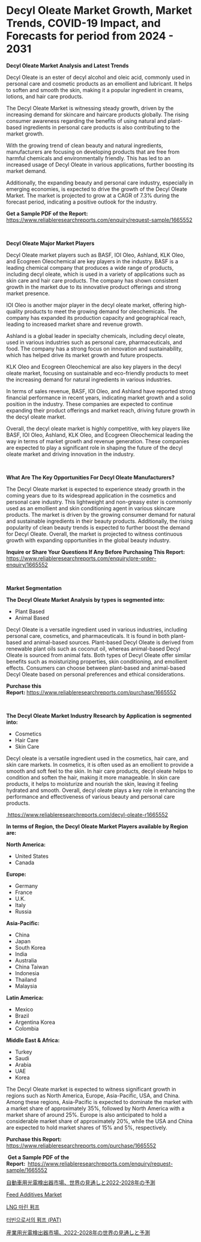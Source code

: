 <p><h1>Decyl Oleate Market Growth, Market Trends, COVID-19 Impact, and Forecasts for period from 2024 - 2031</h1></p><p><strong>Decyl Oleate Market Analysis and Latest Trends</strong></p>
<p><p>Decyl Oleate is an ester of decyl alcohol and oleic acid, commonly used in personal care and cosmetic products as an emollient and lubricant. It helps to soften and smooth the skin, making it a popular ingredient in creams, lotions, and hair care products.</p><p>The Decyl Oleate Market is witnessing steady growth, driven by the increasing demand for skincare and haircare products globally. The rising consumer awareness regarding the benefits of using natural and plant-based ingredients in personal care products is also contributing to the market growth.</p><p>With the growing trend of clean beauty and natural ingredients, manufacturers are focusing on developing products that are free from harmful chemicals and environmentally friendly. This has led to an increased usage of Decyl Oleate in various applications, further boosting its market demand.</p><p>Additionally, the expanding beauty and personal care industry, especially in emerging economies, is expected to drive the growth of the Decyl Oleate Market. The market is projected to grow at a CAGR of 7.3% during the forecast period, indicating a positive outlook for the industry.</p></p>
<p><strong>Get a Sample PDF of the Report:&nbsp;</strong> <a href="https://www.reliableresearchreports.com/enquiry/request-sample/1665552">https://www.reliableresearchreports.com/enquiry/request-sample/1665552</a></p>
<p>&nbsp;</p>
<p><strong>Decyl Oleate Major Market Players</strong></p>
<p><p>Decyl Oleate market players such as BASF, IOI Oleo, Ashland, KLK Oleo, and Ecogreen Oleochemical are key players in the industry. BASF is a leading chemical company that produces a wide range of products, including decyl oleate, which is used in a variety of applications such as skin care and hair care products. The company has shown consistent growth in the market due to its innovative product offerings and strong market presence.</p><p>IOI Oleo is another major player in the decyl oleate market, offering high-quality products to meet the growing demand for oleochemicals. The company has expanded its production capacity and geographical reach, leading to increased market share and revenue growth.</p><p>Ashland is a global leader in specialty chemicals, including decyl oleate, used in various industries such as personal care, pharmaceuticals, and food. The company has a strong focus on innovation and sustainability, which has helped drive its market growth and future prospects.</p><p>KLK Oleo and Ecogreen Oleochemical are also key players in the decyl oleate market, focusing on sustainable and eco-friendly products to meet the increasing demand for natural ingredients in various industries.</p><p>In terms of sales revenue, BASF, IOI Oleo, and Ashland have reported strong financial performance in recent years, indicating market growth and a solid position in the industry. These companies are expected to continue expanding their product offerings and market reach, driving future growth in the decyl oleate market.</p><p>Overall, the decyl oleate market is highly competitive, with key players like BASF, IOI Oleo, Ashland, KLK Oleo, and Ecogreen Oleochemical leading the way in terms of market growth and revenue generation. These companies are expected to play a significant role in shaping the future of the decyl oleate market and driving innovation in the industry.</p></p>
<p>&nbsp;</p>
<p><strong>What Are The Key Opportunities For Decyl Oleate Manufacturers?</strong></p>
<p><p>The Decyl Oleate market is expected to experience steady growth in the coming years due to its widespread application in the cosmetics and personal care industry. This lightweight and non-greasy ester is commonly used as an emollient and skin conditioning agent in various skincare products. The market is driven by the growing consumer demand for natural and sustainable ingredients in their beauty products. Additionally, the rising popularity of clean beauty trends is expected to further boost the demand for Decyl Oleate. Overall, the market is projected to witness continuous growth with expanding opportunities in the global beauty industry.</p></p>
<p><strong>Inquire or Share Your Questions If Any Before Purchasing This Report:</strong> <a href="https://www.reliableresearchreports.com/enquiry/pre-order-enquiry/1665552">https://www.reliableresearchreports.com/enquiry/pre-order-enquiry/1665552</a></p>
<p>&nbsp;</p>
<p><strong>Market Segmentation</strong></p>
<p><strong>The Decyl Oleate Market Analysis by types is segmented into:</strong></p>
<p><ul><li>Plant Based</li><li>Animal Based</li></ul></p>
<p><p>Decyl Oleate is a versatile ingredient used in various industries, including personal care, cosmetics, and pharmaceuticals. It is found in both plant-based and animal-based sources. Plant-based Decyl Oleate is derived from renewable plant oils such as coconut oil, whereas animal-based Decyl Oleate is sourced from animal fats. Both types of Decyl Oleate offer similar benefits such as moisturizing properties, skin conditioning, and emollient effects. Consumers can choose between plant-based and animal-based Decyl Oleate based on personal preferences and ethical considerations.</p></p>
<p><strong>Purchase this Report:&nbsp;</strong><a href="https://www.reliableresearchreports.com/purchase/1665552">https://www.reliableresearchreports.com/purchase/1665552</a></p>
<p>&nbsp;</p>
<p><strong>The Decyl Oleate Market Industry Research by Application is segmented into:</strong></p>
<p><ul><li>Cosmetics</li><li>Hair Care</li><li>Skin Care</li></ul></p>
<p><p>Decyl oleate is a versatile ingredient used in the cosmetics, hair care, and skin care markets. In cosmetics, it is often used as an emollient to provide a smooth and soft feel to the skin. In hair care products, decyl oleate helps to condition and soften the hair, making it more manageable. In skin care products, it helps to moisturize and nourish the skin, leaving it feeling hydrated and smooth. Overall, decyl oleate plays a key role in enhancing the performance and effectiveness of various beauty and personal care products.</p></p>
<p><a href="https://www.reliableresearchreports.com/decyl-oleate-r1665552">&nbsp;https://www.reliableresearchreports.com/decyl-oleate-r1665552</a></p>
<p><strong>In terms of Region, the Decyl Oleate Market Players available by Region are:</strong></p>
<p>
    <p> <strong> North America: </strong>
        <ul>
            <li>United States</li>
            <li>Canada</li>
        </ul>
        </p> 
    <p> <strong> Europe: </strong>
        <ul>
            <li>Germany</li>
            <li>France</li>
            <li>U.K.</li>
            <li>Italy</li>
            <li>Russia</li>
        </ul>
        </p> 
    <p> <strong> Asia-Pacific: </strong>
        <ul>
            <li>China</li>
            <li>Japan</li>
            <li>South Korea</li>
            <li>India</li>
            <li>Australia</li>
            <li>China Taiwan</li>
            <li>Indonesia</li>
            <li>Thailand</li>
            <li>Malaysia</li>
        </ul>
        </p> 
    <p> <strong> Latin America: </strong>
        <ul>
            <li>Mexico</li>
            <li>Brazil</li>
            <li>Argentina Korea</li>
            <li>Colombia</li>
        </ul>
        </p> 
    <p> <strong> Middle East & Africa: </strong>
        <ul>
            <li>Turkey</li>
            <li>Saudi</li>
            <li>Arabia</li>
            <li>UAE</li>
            <li>Korea</li>
        </ul>
    </p>
    </p>
<p><p>The Decyl Oleate market is expected to witness significant growth in regions such as North America, Europe, Asia-Pacific, USA, and China. Among these regions, Asia-Pacific is expected to dominate the market with a market share of approximately 35%, followed by North America with a market share of around 25%. Europe is also anticipated to hold a considerable market share of approximately 20%, while the USA and China are expected to hold market shares of 15% and 5%, respectively.</p></p>
<p><strong>Purchase this Report: </strong><a href="https://www.reliableresearchreports.com/purchase/1665552">https://www.reliableresearchreports.com/purchase/1665552</a></p>
<p>&nbsp;<strong>Get a Sample PDF of the Report:&nbsp;&nbsp;</strong><a href="https://www.reliableresearchreports.com/enquiry/request-sample/1665552">https://www.reliableresearchreports.com/enquiry/request-sample/1665552</a></p>
<p><strong></strong></p>
<p><p><a href="https://github.com/zjkmgcs938405/Market-Research-Report-List-2/blob/main/6657401130631.md">自動車用光電検出器市場、世界の見通しと2022-2028年の予測</a></p><p><a href="https://github.com/khayangel/Market-Research-Report-List-3/blob/main/feed-additives-market.md">Feed Additives Market</a></p><p><a href="https://github.com/dollarearner151/Market-Research-Report-List-1/blob/main/9168803118976.md">LNG 마린 펌프</a></p><p><a href="https://github.com/berlianaparadilla48/Market-Research-Report-List-1/blob/main/6387121118977.md">터빈으로서의 펌프 (PAT)</a></p><p><a href="https://github.com/roulaayoub-saad/Market-Research-Report-List-1/blob/main/6226921130632.md">産業用光電検出器市場、2022-2028年の世界の見通しと予測</a></p></p>